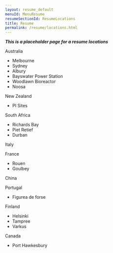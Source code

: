 ```yaml
---
layout: resume_default
menuId: MenuResume
resumeSectionId: ResumeLocations
title: Resume
permalink: /resume/locations.html
---
```


***This is a placeholder page for a resume locations***

Australia
- Melbourne
- Sydney
- Albury
- Bayswater Power Station
- Woodlawn Bioreactor
- Noosa

New Zealand
- PI Sites

South Africa
- Richards Bay
- Piet Retief
- Durban

Italy

France
- Rouen
- Goulbey

China

Portugal
- Figurea de forse

Finland
- Helsinki
- Tampree
- Varkus

Canada
- Port Hawkesbury

<div id="map"></div>

<script src="https://maps.googleapis.com/maps/api/js?key=AIzaSyDu4ASTg8x8FMkE76ywBkHthVo0xMHJwYc&callback=initMap" async defer></script>

